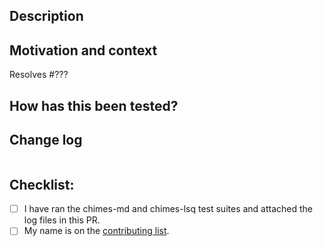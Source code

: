 <!-- Please confirm that your work is based on the correct branch. -->

## Description

<!-- Describe your changes in detail. -->

## Motivation and context

<!--- Why is this change required? What problem does it solve? -->

<!-- Replace ??? with the issue number that this pull request resolves. -->
Resolves #???

## How has this been tested?

<!--- Please describe in detail how you tested your changes. -->

<!--- Please build the sphinx documentation and check that any changes to
      documentation display properly. -->

## Change log

<!-- Propose a change log entry. -->
```

```

## Checklist:

- [ ] I have ran the chimes-md and chimes-lsq test suites and attached the log files in this PR.   
- [ ] My name is on the [contributing list](https://github.com/rk-lindsey/chimes_lsq/blob/main/doc/source/contributing.rst).
